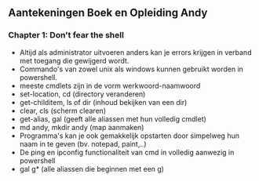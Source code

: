 ## Aantekeningen Boek en Opleiding Andy


### Chapter 1: Don't fear the shell


- Altijd als administrator uitvoeren anders kan je errors krijgen in verband met toegang die gewijgerd wordt.
- Commando's van zowel unix als windows kunnen gebruikt worden in powershell.
- meeste cmdlets zijn in de vorm werkwoord-naamwoord
- set-location, cd (directory veranderen)
- get-childitem, ls of dir (inhoud bekijken van een dir)
- clear, cls (scherm clearen)
- get-alias, gal (geeft alle aliassen met hun volledig cmdlet) 
- md andy, mkdir andy (map aanmaken)
- Programma's kan je ook gemakkelijk opstarten door simpelweg hun naam in te geven (bv. notepad, paint,..)
- De ping en ipconfig functionaliteit van cmd in volledig aanwezig in powershell
- gal g* (alle aliassen die beginnen met een g)




